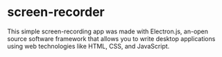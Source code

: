 # screen-recorder

This simple screen-recording app was made with Electron.js, an-open source software framework that allows you to write desktop applications using web technologies like HTML, CSS, and JavaScript.
